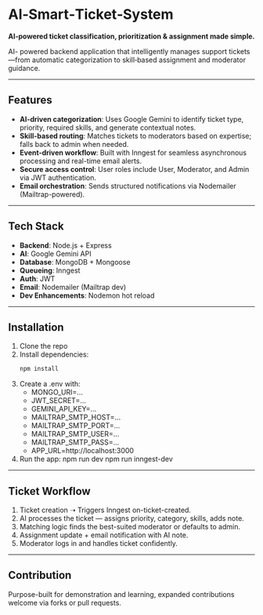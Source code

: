 # AI‑Smart‑Ticket‑System

**AI‑powered ticket classification, prioritization & assignment made simple.**

AI- powered backend application that intelligently manages support tickets—from automatic categorization to skill‑based assignment and moderator guidance.

---

## Features

- **AI-driven categorization**: Uses Google Gemini to identify ticket type, priority, required skills, and generate contextual notes.
- **Skill-based routing**: Matches tickets to moderators based on expertise; falls back to admin when needed.
- **Event-driven workflow**: Built with Inngest for seamless asynchronous processing and real-time email alerts.
- **Secure access control**: User roles include User, Moderator, and Admin via JWT authentication.
- **Email orchestration**: Sends structured notifications via Nodemailer (Mailtrap-powered).

---

## Tech Stack

- **Backend**: Node.js + Express  
- **AI**: Google Gemini API  
- **Database**: MongoDB + Mongoose  
- **Queueing**: Inngest  
- **Auth**: JWT  
- **Email**: Nodemailer (Mailtrap dev)  
- **Dev Enhancements**: Nodemon hot reload  

---

## Installation

1. Clone the repo  
2. Install dependencies:
   ```bash
   npm install
3. Create a .env with:
    - MONGO_URI=...
    - JWT_SECRET=...
    - GEMINI_API_KEY=...
    - MAILTRAP_SMTP_HOST=...
    - MAILTRAP_SMTP_PORT=...
    - MAILTRAP_SMTP_USER=...
    - MAILTRAP_SMTP_PASS=...
    - APP_URL=http://localhost:3000
4. Run the app:
    npm run dev
    npm run inngest-dev

---

## Ticket Workflow
1. Ticket creation ➝ Triggers Inngest on-ticket-created.
2. AI processes the ticket — assigns priority, category, skills, adds note.
3. Matching logic finds the best-suited moderator or defaults to admin.
4. Assignment update + email notification with AI note.
5. Moderator logs in and handles ticket confidently.

---

## Contribution
Purpose-built for demonstration and learning, expanded contributions welcome via forks or pull requests.
